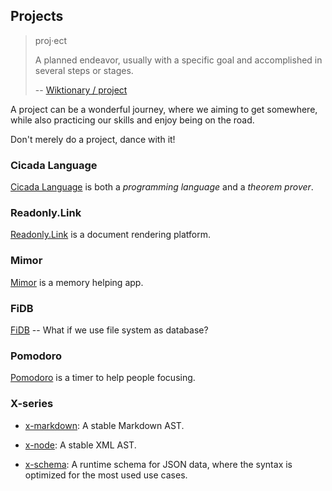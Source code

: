 ## Projects

> proj·ect
>
> A planned endeavor, usually with a specific goal and accomplished in several steps or stages.
>
> -- [Wiktionary / project](https://en.wiktionary.org/wiki/project)

A project can be a wonderful journey,
where we aiming to get somewhere, while also
practicing our skills and enjoy being on the road.

Don't merely do a project, dance with it!

### Cicada Language

[Cicada Language](https://cicada-lang.org) is
both a *programming language* and a *theorem prover*.

### Readonly.Link

[Readonly.Link](https://readonly.link)
is a document rendering platform.

### Mimor

[Mimor](https://Mimor.app)
is a memory helping app.

### FiDB

[FiDB](https://fidb.dev)
-- What if we use file system as database?

### Pomodoro

[Pomodoro](https://pomodoro.fidb.app)
is a timer to help people focusing.

### X-series

- [x-markdown](https://github.com/xieyuheng/x-markdown):
  A stable Markdown AST.

- [x-node](https://github.com/xieyuheng/x-node):
  A stable XML AST.

- [x-schema](https://github.com/xieyuheng/x-schema):
  A runtime schema for JSON data, where the syntax is optimized for the most used use cases.
